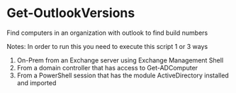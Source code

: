 # Get-OutlookVersions

Find computers in an organization with outlook to find build numbers

Notes: In order to run this you need to execute this script 1 or 3 ways
<ol>
<li>On-Prem from an Exchange server using Exchange Management Shell
<li>From a domain controller that has access to Get-ADComputer
<li>From a PowerShell session that has the module ActiveDirectory installed 
and imported
